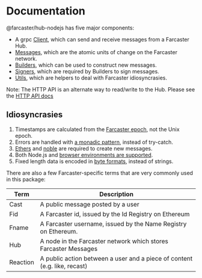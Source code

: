 # Documentation

@farcaster/hub-nodejs has five major components:

- A grpc [Client](./Client.md), which can send and receive messages from a Farcaster Hub.  
- [Messages](./Messages.md), which are the atomic units of change on the Farcaster network.
- [Builders](./Builders.md), which can be used to construct new messages.
- [Signers](./signers/), which are required by Builders to sign messages.
- [Utils](./Utils.md), which are helpers to deal with Farcaster idiosyncrasies.

Note: The HTTP API is an alternate way to read/write to the Hub. Please see the [HTTP API docs](https://www.thehubble.xyz/docs/httpapi/httpapi.html)

## Idiosyncrasies

1. Timestamps are calculated from the [Farcaster epoch](./Utils.md#time), not the Unix epoch.
2. Errors are handled with [a monadic pattern](./Utils.md#errors), instead of try-catch.
3. [Ethers](https://www.npmjs.com/package/ethers) and [noble](https://www.npmjs.com/package/@noble/ed25519) are required to create new messages.
4. Both Node.js and [browser environments are supported](https://github.com/farcasterxyz/hubble/issues/573).
5. Fixed length data is encoded in [byte formats](./Utils.md#bytes), instead of strings.

There are also a few Farcaster-specific terms that are very commonly used in this package:

| Term     | Description                                                               |
| -------- | ------------------------------------------------------------------------- |
| Cast     | A public message posted by a user                                         |
| Fid      | A Farcaster id, issued by the Id Registry on Ethereum                     |
| Fname    | A Farcaster username, issued by the Name Registry on Ethereum.            |
| Hub      | A node in the Farcaster network which stores Farcaster Messages           |
| Reaction | A public action between a user and a piece of content (e.g. like, recast) |
